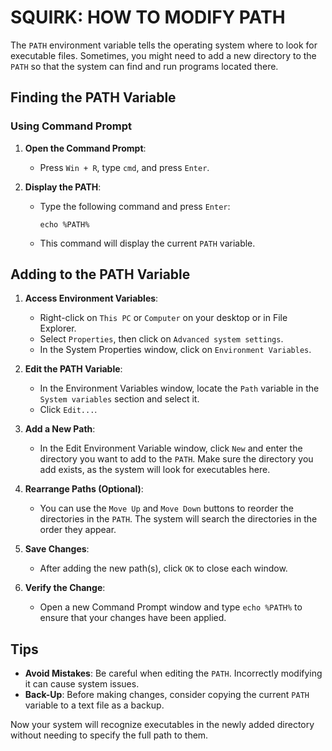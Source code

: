 # SQUIRK: HOW TO MODIFY PATH

The `PATH` environment variable tells the operating system where to look for executable files. Sometimes, you might need to add a new directory to the `PATH` so that the system can find and run programs located there.

## Finding the PATH Variable

### Using Command Prompt

1. **Open the Command Prompt**:
   - Press `Win + R`, type `cmd`, and press `Enter`.

2. **Display the PATH**:
   - Type the following command and press `Enter`:
     ```
     echo %PATH%
     ```

   - This command will display the current `PATH` variable.

## Adding to the PATH Variable

1. **Access Environment Variables**:
   - Right-click on `This PC` or `Computer` on your desktop or in File Explorer.
   - Select `Properties`, then click on `Advanced system settings`.
   - In the System Properties window, click on `Environment Variables`.

2. **Edit the PATH Variable**:
   - In the Environment Variables window, locate the `Path` variable in the `System variables` section and select it.
   - Click `Edit...`.

3. **Add a New Path**:
   - In the Edit Environment Variable window, click `New` and enter the directory you want to add to the `PATH`. Make sure the directory you add exists, as the system will look for executables here.

4. **Rearrange Paths (Optional)**:
   - You can use the `Move Up` and `Move Down` buttons to reorder the directories in the `PATH`. The system will search the directories in the order they appear.

5. **Save Changes**:
   - After adding the new path(s), click `OK` to close each window.

6. **Verify the Change**:
   - Open a new Command Prompt window and type `echo %PATH%` to ensure that your changes have been applied.

## Tips

- **Avoid Mistakes**: Be careful when editing the `PATH`. Incorrectly modifying it can cause system issues.
- **Back-Up**: Before making changes, consider copying the current `PATH` variable to a text file as a backup.

Now your system will recognize executables in the newly added directory without needing to specify the full path to them.
